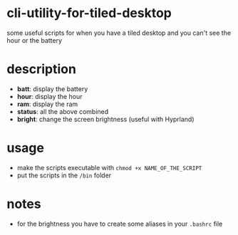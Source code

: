 # cli-utility-for-tiled-desktop
some useful scripts for when you have a tiled desktop and you can't see the hour or the battery

# description
- **batt**: display the battery
- **hour**: display the hour
- **ram**: display the ram
- **status**: all the above combined
- **bright**: change the screen brightness (useful with Hyprland)

# usage
- make the scripts executable with ```chmod +x NAME_OF_THE_SCRIPT```
- put the scripts in the ```/bin``` folder

# notes
- for the brightness you have to create some aliases in your `.bashrc` file
